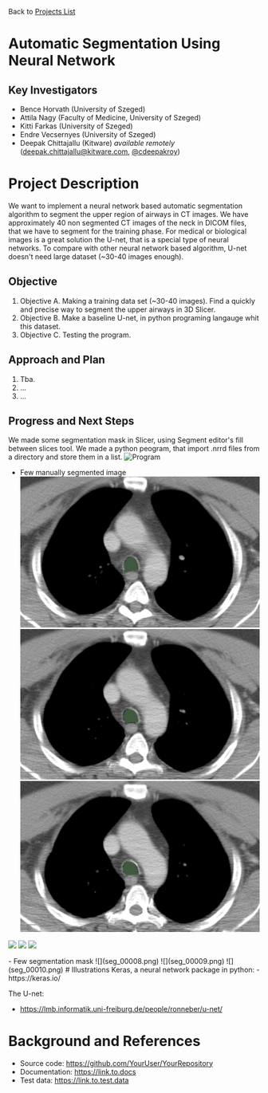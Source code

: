 Back to [Projects List](../../README.md#ProjectsList)

# Automatic Segmentation Using Neural Network

## Key Investigators

- Bence Horvath (University of Szeged)
- Attila Nagy (Faculty of Medicine, University of Szeged)
- Kitti Farkas (University of Szeged)
- Endre Vecsernyes (University of Szeged)
- Deepak Chittajallu (Kitware) *available remotely* (deepak.chittajallu@kitware.com, [@cdeepakroy](https://github.com/cdeepakroy))


# Project Description

<!-- Add a short paragraph describing the project. -->
We want to implement a neural network based automatic segmentation algorithm to segment the upper region of airways in CT images. We have approximately 40 non segmented CT images of the neck in DICOM files, that we have to segment for the training phase. For medical or biological images is  a great solution the U-net, that is a special type of neural networks. To compare with other neural network based algorithm, U-net doesn't need large dataset (~30-40 images enough).

## Objective

1. Objective A. Making a training data set (~30-40 images). Find a quickly and precise way to segment the upper airways in 3D Slicer.
1. Objective B. Make a baseline U-net, in python programing langauge whit this dataset.
1. Objective C. Testing the program.

## Approach and Plan

1. Tba.
1. ...
1. ...

## Progress and Next Steps

<!--Describe progress and next steps in a few bullet points as you are making progress.-->
We made some segmentation mask in Slicer, using Segment editor's fill between slices tool. We made a python peogram, that import .nrrd files from a directory and store them in a list. ![Program](Program.ipynb)
- Few manually segmented image
![alt-text-1](image_00008.png) ![alt-text-2](image_00009.png) ![alt-text-2](image_00010.png)
<p float="left">
  <img src="https://github.com/NA-MIC/ProjectWeek/blob/master/PW30_2019_GranCanaria/Projects/NeuroNetworkSegmentationofNeck/seg_00008.png" width="200" />
  <img src="https://github.com/NA-MIC/ProjectWeek/blob/master/PW30_2019_GranCanaria/Projects/NeuroNetworkSegmentationofNeck/seg_00009.png" width="200" /> 
  <img src="https://github.com/NA-MIC/ProjectWeek/blob/master/PW30_2019_GranCanaria/Projects/NeuroNetworkSegmentationofNeck/seg_00010.png" width="200" />
</p>
- Few segmentation mask
![](seg_00008.png) ![](seg_00009.png) ![](seg_00010.png)
# Illustrations
 Keras, a neural network package in python:
- https://keras.io/ 

The U-net:
- https://lmb.informatik.uni-freiburg.de/people/ronneber/u-net/ 
<!--Add pictures and links to videos that demonstrate what has been accomplished.-->

<!--![Description of picture](Example2.jpg)-->

<!--![Some more images](Example2.jpg)-->

# Background and References

<!--Use this space for information that may help people better understand your project, like links to papers, source code, or data.-->

- Source code: https://github.com/YourUser/YourRepository
- Documentation: https://link.to.docs
- Test data: https://link.to.test.data

